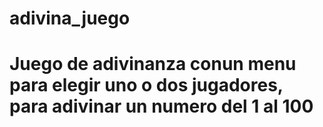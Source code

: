 # adivina_juego

# Juego de adivinanza conun menu para elegir uno o dos jugadores, para adivinar un numero del 1 al 100
